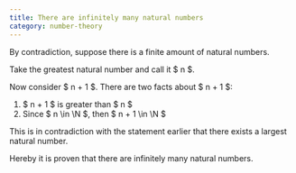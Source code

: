 ```yaml
---
title: There are infinitely many natural numbers
category: number-theory
---
```


By contradiction, suppose there is a finite amount of natural numbers.

Take the greatest natural number and call it $ n $.

Now consider $ n + 1 $. There are two facts about $ n + 1 $:

1. $ n + 1 $ is greater than $ n $
2. Since $ n \in \N $, then $ n + 1 \in \N $

This is in contradiction with the statement earlier that there exists a largest natural number.

Hereby it is proven that there are infinitely many natural numbers.
